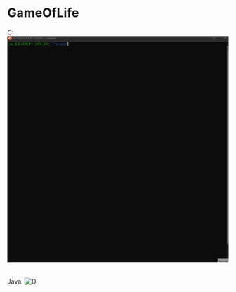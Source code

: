 # GameOfLife
C: <br>
![D](https://github.com/Tomi-1997/CS-2ndYear/blob/main/GOL/gol_C.gif)
<br>
<br>

Java:
![D](https://github.com/Tomi-1997/CS-2ndYear/blob/main/GOL/Java/demo.gif)
